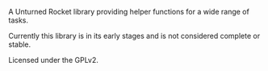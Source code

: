 A Unturned Rocket library providing helper functions for a wide range of tasks.

Currently this library is in its early stages and is not considered complete or stable.

Licensed under the GPLv2.